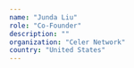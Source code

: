 ```yaml
---
name: "Junda Liu"
role: "Co-Founder"
description: ""
organization: "Celer Network"
country: "United States"
---
```

